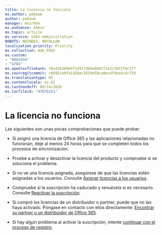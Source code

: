 ```yaml
---
title: La licencia no funciona
ms.author: pebaum
author: pebaum
manager: mnirkhe
ms.audience: Admin
ms.topic: article
ms.service: o365-administration
ROBOTS: NOINDEX, NOFOLLOW
localization_priority: Priority
ms.collection: Adm_O365
ms.custom:
- "9002459"
- "4764"
ms.openlocfilehash: 78a42b389b9f1d417db6a6602f3a3c1072f9c1f7
ms.sourcegitcommit: c6692ce0fa1358ec3529e59ca0ecdfdea4cdc759
ms.translationtype: HT
ms.contentlocale: es-ES
ms.lasthandoff: 09/14/2020
ms.locfileid: "47676251"
---
```

# <a name="license-not-working"></a>La licencia no funciona

Las siguientes son unas pocas comprobaciones que puede probar:

- Si asignó una licencia de Office 365 y las aplicaciones relacionadas no funcionan, deje al menos 24 horas para que se completen todos los procesos de sincronización. 

- Pruebe a activar y desactivar la licencia del producto y compruebe si se soluciona el problema. 

- Si no ve una licencia asignada, asegúrese de que las licencias estén asignadas a los usuarios. Consulte [Asignar licencias a los usuarios](https://docs.microsoft.com/microsoft-365/admin/manage/assign-licenses-to-users?view=o365-worldwide).

- Compruebe si la suscripción ha caducado y renuévela si es necesario. Consulte [Reactivar la suscripción](https://docs.microsoft.com/alchemyinsights/reactivate-your-subscription). 

- Si compró las licencias de un distribuidor o partner, puede que no las haya activado. Póngase en contacto con ellos directamente: [Encontrar su partner o un distribuidor de Office 365](https://docs.microsoft.com//microsoft-365/admin/manage/find-your-partner-or-reseller).

- Si hay algún problema al activar la suscripción, intente [continuar con el proceso de registro](https://go.microsoft.com/fwlink/?linkid=2126800).
